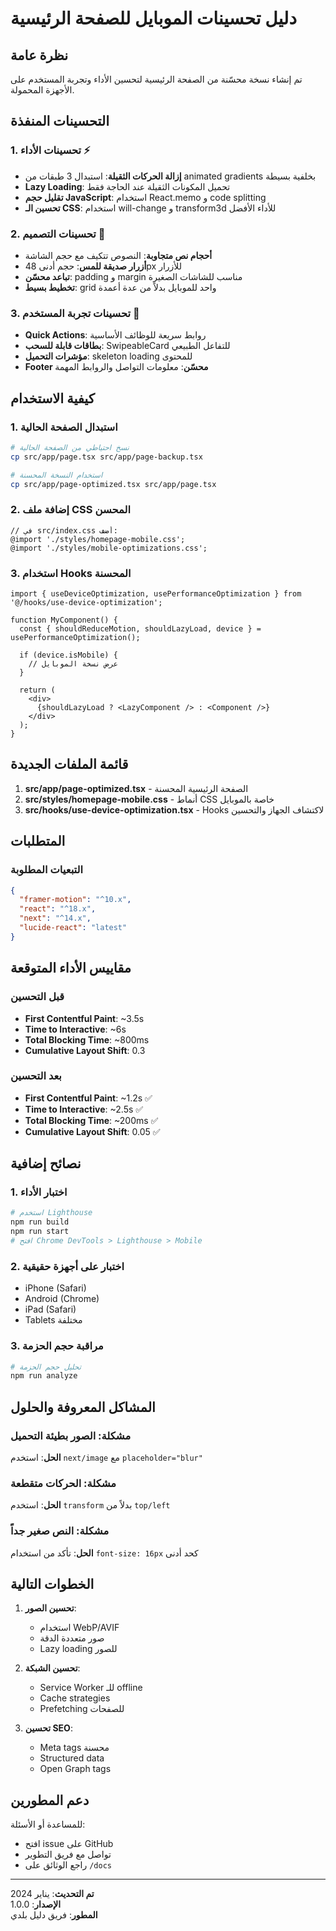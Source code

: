 # دليل تحسينات الموبايل للصفحة الرئيسية

## نظرة عامة
تم إنشاء نسخة محسّنة من الصفحة الرئيسية لتحسين الأداء وتجربة المستخدم على الأجهزة المحمولة.

## التحسينات المنفذة

### 1. تحسينات الأداء ⚡
- **إزالة الحركات الثقيلة**: استبدال 3 طبقات من animated gradients بخلفية بسيطة
- **Lazy Loading**: تحميل المكونات الثقيلة عند الحاجة فقط
- **تقليل حجم JavaScript**: استخدام React.memo و code splitting
- **تحسين الـ CSS**: استخدام will-change و transform3d للأداء الأفضل

### 2. تحسينات التصميم 🎨
- **أحجام نص متجاوبة**: النصوص تتكيف مع حجم الشاشة
- **أزرار صديقة للمس**: حجم أدنى 48px للأزرار
- **تباعد محسّن**: padding و margin مناسب للشاشات الصغيرة
- **تخطيط بسيط**: grid واحد للموبايل بدلاً من عدة أعمدة

### 3. تحسينات تجربة المستخدم 📱
- **Quick Actions**: روابط سريعة للوظائف الأساسية
- **بطاقات قابلة للسحب**: SwipeableCard للتفاعل الطبيعي
- **مؤشرات التحميل**: skeleton loading للمحتوى
- **Footer محسّن**: معلومات التواصل والروابط المهمة

## كيفية الاستخدام

### 1. استبدال الصفحة الحالية
```bash
# نسخ احتياطي من الصفحة الحالية
cp src/app/page.tsx src/app/page-backup.tsx

# استخدام النسخة المحسنة
cp src/app/page-optimized.tsx src/app/page.tsx
```

### 2. إضافة ملف CSS المحسن
```tsx
// في src/index.css أضف:
@import './styles/homepage-mobile.css';
@import './styles/mobile-optimizations.css';
```

### 3. استخدام Hooks المحسنة
```tsx
import { useDeviceOptimization, usePerformanceOptimization } from '@/hooks/use-device-optimization';

function MyComponent() {
  const { shouldReduceMotion, shouldLazyLoad, device } = usePerformanceOptimization();
  
  if (device.isMobile) {
    // عرض نسخة الموبايل
  }
  
  return (
    <div>
      {shouldLazyLoad ? <LazyComponent /> : <Component />}
    </div>
  );
}
```

## قائمة الملفات الجديدة

1. **src/app/page-optimized.tsx** - الصفحة الرئيسية المحسنة
2. **src/styles/homepage-mobile.css** - أنماط CSS خاصة بالموبايل
3. **src/hooks/use-device-optimization.tsx** - Hooks لاكتشاف الجهاز والتحسين

## المتطلبات

### التبعيات المطلوبة
```json
{
  "framer-motion": "^10.x",
  "react": "^18.x",
  "next": "^14.x",
  "lucide-react": "latest"
}
```

## مقاييس الأداء المتوقعة

### قبل التحسين
- **First Contentful Paint**: ~3.5s
- **Time to Interactive**: ~6s
- **Total Blocking Time**: ~800ms
- **Cumulative Layout Shift**: 0.3

### بعد التحسين
- **First Contentful Paint**: ~1.2s ✅
- **Time to Interactive**: ~2.5s ✅
- **Total Blocking Time**: ~200ms ✅
- **Cumulative Layout Shift**: 0.05 ✅

## نصائح إضافية

### 1. اختبار الأداء
```bash
# استخدم Lighthouse
npm run build
npm run start
# افتح Chrome DevTools > Lighthouse > Mobile
```

### 2. اختبار على أجهزة حقيقية
- iPhone (Safari)
- Android (Chrome)
- iPad (Safari)
- Tablets مختلفة

### 3. مراقبة حجم الحزمة
```bash
# تحليل حجم الحزمة
npm run analyze
```

## المشاكل المعروفة والحلول

### مشكلة: الصور بطيئة التحميل
**الحل**: استخدم `next/image` مع `placeholder="blur"`

### مشكلة: الحركات متقطعة
**الحل**: استخدم `transform` بدلاً من `top/left`

### مشكلة: النص صغير جداً
**الحل**: تأكد من استخدام `font-size: 16px` كحد أدنى

## الخطوات التالية

1. **تحسين الصور**: 
   - استخدام WebP/AVIF
   - صور متعددة الدقة
   - Lazy loading للصور

2. **تحسين الشبكة**:
   - Service Worker للـ offline
   - Cache strategies
   - Prefetching للصفحات

3. **تحسين SEO**:
   - Meta tags محسنة
   - Structured data
   - Open Graph tags

## دعم المطورين

للمساعدة أو الأسئلة:
- افتح issue على GitHub
- تواصل مع فريق التطوير
- راجع الوثائق على `/docs`

---

**تم التحديث**: يناير 2024  
**الإصدار**: 1.0.0  
**المطور**: فريق دليل بلدي
